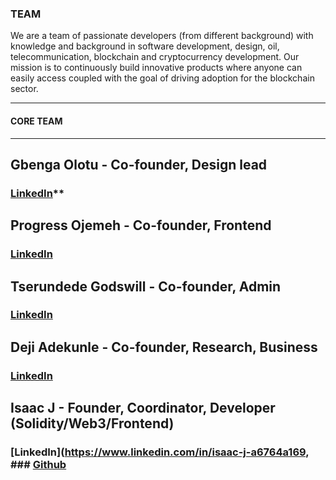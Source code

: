 ### TEAM

We are a team of passionate developers (from different background) with knowledge and background in software development, design, oil, telecommunication, blockchain and cryptocurrency development.
Our mission is to continuously build innovative products where anyone can easily access coupled with the goal of driving adoption for the blockchain sector.

------------------------
#### CORE TEAM
-------------------------


## Gbenga Olotu - Co-founder, Design lead
### [LinkedIn](https://www.linkedin.com/in/oluwagbemiga-olotu-a3247710/)**

## Progress Ojemeh - Co-founder, Frontend
### [LinkedIn](https://www.linkedin.com/in/progress-ojemeh-459730190)

## Tserundede Godswill - Co-founder, Admin
### [LinkedIn](https://www.linkedin.com/in/tserundede-godswill-ejueyitchie-5813759a)

## Deji Adekunle - Co-founder, Research, Business
### [LinkedIn](https://www.linkedin.com/in/deji-adekunle-118693118)

## Isaac J - Founder, Coordinator, Developer (Solidity/Web3/Frontend) 
### [LinkedIn](https://www.linkedin.com/in/isaac-j-a6764a169, ### [Github](https://github.com/bobeu)


